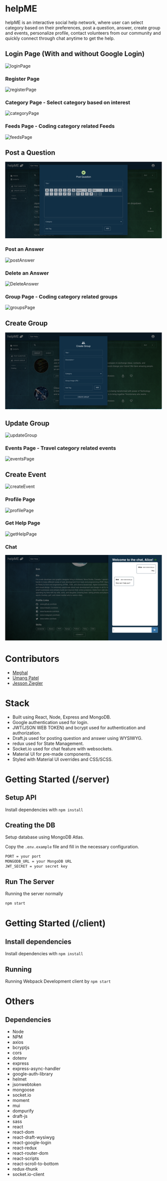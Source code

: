 # helpME

helpME is an interactive social help network, where user can select category based on their preferences, post a question, answer, create group and events, personalize profile, contact volunteers from our community and quickly connect through chat anytime to get the help.

## Login Page (With and without Google Login)

![loginPage](https://github.com/meghal-softwaredev/helpME/blob/master/docs/Login.png)

### Register Page

![registerPage](https://github.com/meghal-softwaredev/helpME/blob/master/docs/Register.png)

### Category Page - Select category based on interest

![categoryPage](https://github.com/meghal-softwaredev/helpME/blob/master/docs/Category.png)

### Feeds Page - Coding category related Feeds

![feedsPage](https://github.com/meghal-softwaredev/helpME/blob/master/docs/Feeds.png)

## Post a Question 

![postQuestion](https://github.com/meghal-softwaredev/helpME/blob/master/docs/PostQuestion.png)

### Post an Answer

![postAnswer](https://github.com/meghal-softwaredev/helpME/blob/master/docs/PostAnswer.png)

### Delete an Answer

![DeleteAnswer](https://github.com/meghal-softwaredev/helpME/blob/master/docs/DeleteFeed.png)

### Group Page - Coding category related groups

![groupsPage](https://github.com/meghal-softwaredev/helpME/blob/master/docs/Groups.png)

## Create Group

![createGroup](https://github.com/meghal-softwaredev/helpME/blob/master/docs/CreateGroup.png)

## Update Group

![updateGroup](https://github.com/meghal-softwaredev/helpME/blob/master/docs/UpdateGroup.png)

### Events Page - Travel category related events 

![eventsPage](https://github.com/meghal-softwaredev/helpME/blob/master/docs/TravelEvents.png)

## Create Event

![createEvent](https://github.com/meghal-softwaredev/helpME/blob/master/docs/CreateEvent.png)

### Profile Page

![profilePage](https://github.com/meghal-softwaredev/helpME/blob/master/docs/Profile.png)

### Get Help Page

![getHelpPage](https://github.com/meghal-softwaredev/helpME/blob/master/docs/GetHelp.png)

### Chat

![chat](https://github.com/meghal-softwaredev/helpME/blob/master/docs/Chat.png)

# Contributors

- [Meghal](https://github.com/meghal-softwaredev/)
- [Umang Patel](https://github.com/patumang)
- [Jesson Ziegler](https://github.com/jessonziegler)

# Stack

- Built using React, Node, Express and MongoDB.
- Google authentication used for login.
- JWT(JSON WEB TOKEN) and bcrypt used for authentication and authorization.
- Draft.js used for posting question and answer using WYSIWYG.
- redux used for State Management.
- Socket.io used for chat feature with websockets.
- Material UI for pre-made components.
- Styled with Material UI overrides and CSS/SCSS.

# Getting Started (/server)

## Setup API

Install dependencies with `npm install`

## Creating the DB

Setup database using MongoDB Atlas.

Copy the `.env.example` file and fill in the necessary configuration. 

```
PORT = your port
MONGODB_URL = your MongoDB URL
JWT_SECRET = your secret key

```

## Run The Server

Running the server normally

```sh
npm start
```

# Getting Started (/client)

## Install dependencies

Install dependencies with `npm install`

## Running

Running Webpack Development client by `npm start`

# Others

## Dependencies

- Node
- NPM
- axios
- bcryptjs
- cors
- dotenv
- express
- express-async-handler
- google-auth-library
- helmet
- jsonwebtoken
- mongoose
- socket.io
- moment
- mui
- dompurify
- draft-js
- sass
- react
- react-dom
- react-draft-wysiwyg
- react-google-login
- react-redux
- react-router-dom
- react-scripts
- react-scroll-to-bottom
- redux-thunk
- socket.io-client